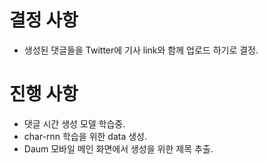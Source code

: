 # 결정 사항
- 생성된 댓글들을 Twitter에 기사 link와 함께 업로드 하기로 결정.
# 진행 사항
- 댓글 시간 생성 모델 학습중.
- char-rnn 학습을 위한 data 생성.
- Daum 모바일 메인 화면에서 생성을 위한 제목 추출.

